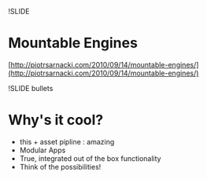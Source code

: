 !SLIDE
# Mountable Engines #

<span class="cf">[http://piotrsarnacki.com/2010/09/14/mountable-engines/](http://piotrsarnacki.com/2010/09/14/mountable-engines/)</span>

!SLIDE bullets

# Why's it cool? #

* this + asset pipline : amazing
* Modular Apps
* True, integrated out of the box functionality
* Think of the possibilities!